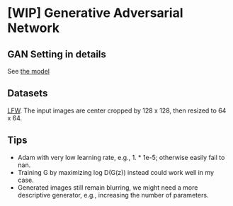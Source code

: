 # [WIP] Generative Adversarial Network

## GAN Setting in details
See [the model](gan/models)

## Datasets
[LFW](http://vis-www.cs.umass.edu/lfw/). The input images are center cropped by 128 x 128, then resized to 64 x 64.

## Tips
- Adam with very low learning rate, e.g., 1. * 1e-5; otherwise easily fail to nan.
- Training G by maximizing log D(G(z)) instead could work well in my case.
- Generated images still remain blurring, we might need a more descriptive generator, e.g., increasing the number of parameters.

